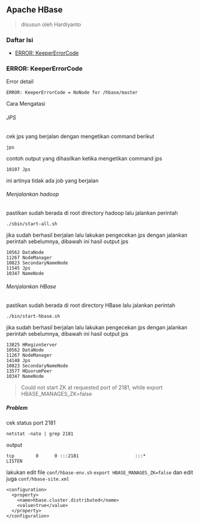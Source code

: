 ## Apache HBase
> disusun oleh Hardiyanto

### Daftar Isi
* [ERROR: KeeperErrorCode](#errorkeepererrorcode)

### ERROR: KeeperErrorCode
Error detail
```
ERROR: KeeperErrorCode = NoNode for /hbase/master
```
Cara Mengatasi
###### JPS
cek jps yang berjalan dengan mengetikan command berikut
```
jps
```
contoh output yang dihasilkan ketika mengetikan command jps 
```
10107 Jps
```
ini artinya tidak ada job yang berjalan
###### Menjalankan hadoop
pastikan sudah berada di root directory hadoop lalu jalankan perintah
```
./sbin/start-all.sh
```
jika sudah berhasil berjalan lalu lakukan pengecekan jps dengan jalankan perintah sebelumnya, dibawah ini hasil output jps
```
10562 DataNode
11267 NodeManager
10823 SecondaryNameNode
11545 Jps
10347 NameNode
```
###### Menjalankan HBase
pastikan sudah berada di root directory HBase lalu jalankan perintah
```
./bin/start-hbase.sh
```
jika sudah berhasil berjalan lalu lakukan pengecekan jps dengan jalankan perintah sebelumnya, dibawah ini hasil output jps
```
13825 HRegionServer
10562 DataNode
11267 NodeManager
14148 Jps
10823 SecondaryNameNode
13577 HQuorumPeer
10347 NameNode
```
> Could not start ZK at requested port of 2181, while export HBASE_MANAGES_ZK=false
##### Problem
cek status port 2181
```
netstat -nato | grep 2181
```
output
```
tcp        0      0 :::2181                     :::*                        LISTEN
```
lakukan edit file ```conf/hbase-env.sh```
```export HBASE_MANAGES_ZK=false```
dan edit juga ```conf/hbase-site.xml```
```
<configuration>
  <property>
    <name>hbase.cluster.distributed</name>
    <value>true</value>
  </property>
</configuration>
```